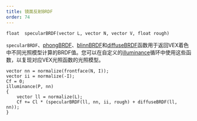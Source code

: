 ```yaml
---
title: 镜面反射BRDF
order: 74
---
```


`float  specularBRDF(vector L, vector N, vector V, float rough)`

`specularBRDF`、[phongBRDF](phongBRDF.html)、[blinnBRDF](blinnBRDF.html)和[diffuseBRDF](diffuseBRDF.html)函数用于返回VEX着色中不同光照模型计算的BRDF值。您可以在自定义的[illuminance](illuminance.html "遍历场景中所有光源，为每个光源调用光照着色器来设置Cl和L全局变量。")循环中使用这些函数，以复现对应VEX光照函数的光照模型。

```vex
vector nn = normalize(frontface(N, I));
vector ii = normalize(-I);
Cf = 0;
illuminance(P, nn)
{
    vector ll = normalize(L);
    Cf += Cl * (specularBRDF(ll, nn, ii, rough) + diffuseBRDF(ll, nn));
}
```